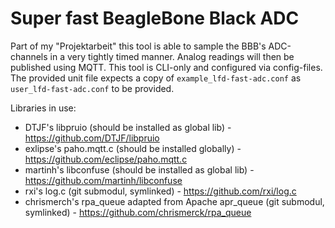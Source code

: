# Super fast BeagleBone Black ADC
Part of my "Projektarbeit" this tool is able to sample the BBB's ADC-channels in a very tightly timed manner.
Analog readings will then be published using MQTT. This tool is CLI-only and configured via config-files.
The provided unit file expects a copy of `example_lfd-fast-adc.conf` as `user_lfd-fast-adc.conf` to be provided.

Libraries in use:
* DTJF's libpruio (should be installed as global lib) - https://github.com/DTJF/libpruio
* exlipse's paho.mqtt.c (should be installed globally) - https://github.com/eclipse/paho.mqtt.c
* martinh's libconfuse (should be installed as global lib) - https://github.com/martinh/libconfuse
* rxi's log.c (git submodul, symlinked) - https://github.com/rxi/log.c
* chrismerch's rpa_queue adapted from Apache apr_queue (git submodul, symlinked) - https://github.com/chrismerck/rpa_queue